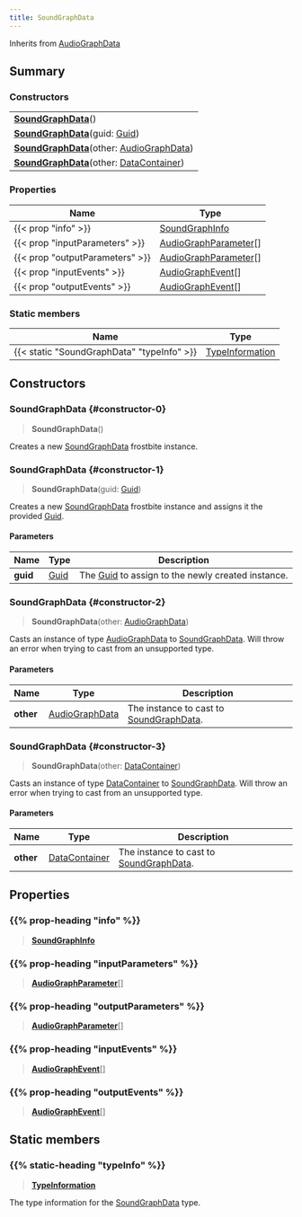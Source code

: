 ```yaml
---
title: SoundGraphData
---
```


Inherits from [AudioGraphData](/vext/ref/fb/audiographdata)

## Summary

### Constructors

|  |
| --- |
| **[SoundGraphData](#constructor-0)**() |
| **[SoundGraphData](#constructor-1)**(guid: [Guid](/vext/ref/shared/type/guid)) |
| **[SoundGraphData](#constructor-2)**(other: [AudioGraphData](/vext/ref/fb/audiographdata)) |
| **[SoundGraphData](#constructor-3)**(other: [DataContainer](/vext/ref/shared/type/datacontainer)) |

### Properties

| Name | Type |
| ---- | ---- |
| {{< prop "info" >}} | [SoundGraphInfo](/vext/ref/fb/soundgraphinfo) |
| {{< prop "inputParameters" >}} | [AudioGraphParameter](/vext/ref/fb/audiographparameter)[] |
| {{< prop "outputParameters" >}} | [AudioGraphParameter](/vext/ref/fb/audiographparameter)[] |
| {{< prop "inputEvents" >}} | [AudioGraphEvent](/vext/ref/fb/audiographevent)[] |
| {{< prop "outputEvents" >}} | [AudioGraphEvent](/vext/ref/fb/audiographevent)[] |

### Static members

| Name | Type |
| ---- | ---- |
| {{< static "SoundGraphData" "typeInfo" >}} | [TypeInformation](/vext/ref/shared/type/typeinformation) |

## Constructors

### SoundGraphData {#constructor-0}

> **SoundGraphData**()

Creates a new [SoundGraphData](/vext/ref/fb/soundgraphdata) frostbite instance.

### SoundGraphData {#constructor-1}

> **SoundGraphData**(guid: [Guid](/vext/ref/shared/type/guid))

Creates a new [SoundGraphData](/vext/ref/fb/soundgraphdata) frostbite instance and assigns it the provided [Guid](/vext/ref/shared/type/guid).

#### Parameters

| Name | Type | Description |
| ---- | ---- | ----------- |
| **guid** | [Guid](/vext/ref/shared/type/guid) | The [Guid](/vext/ref/shared/type/guid) to assign to the newly created instance. |

### SoundGraphData {#constructor-2}

> **SoundGraphData**(other: [AudioGraphData](/vext/ref/fb/audiographdata))

Casts an instance of type [AudioGraphData](/vext/ref/fb/audiographdata) to [SoundGraphData](/vext/ref/fb/soundgraphdata). Will throw an error when trying to cast from an unsupported type.

#### Parameters

| Name | Type | Description |
| ---- | ---- | ----------- |
| **other** | [AudioGraphData](/vext/ref/fb/audiographdata) | The instance to cast to [SoundGraphData](/vext/ref/fb/soundgraphdata). |

### SoundGraphData {#constructor-3}

> **SoundGraphData**(other: [DataContainer](/vext/ref/shared/type/datacontainer))

Casts an instance of type [DataContainer](/vext/ref/shared/type/datacontainer) to [SoundGraphData](/vext/ref/fb/soundgraphdata). Will throw an error when trying to cast from an unsupported type.

#### Parameters

| Name | Type | Description |
| ---- | ---- | ----------- |
| **other** | [DataContainer](/vext/ref/shared/type/datacontainer) | The instance to cast to [SoundGraphData](/vext/ref/fb/soundgraphdata). |

## Properties

### {{% prop-heading "info" %}}

> **[SoundGraphInfo](/vext/ref/fb/soundgraphinfo)**

### {{% prop-heading "inputParameters" %}}

> **[AudioGraphParameter](/vext/ref/fb/audiographparameter)**[]

### {{% prop-heading "outputParameters" %}}

> **[AudioGraphParameter](/vext/ref/fb/audiographparameter)**[]

### {{% prop-heading "inputEvents" %}}

> **[AudioGraphEvent](/vext/ref/fb/audiographevent)**[]

### {{% prop-heading "outputEvents" %}}

> **[AudioGraphEvent](/vext/ref/fb/audiographevent)**[]

## Static members

### {{% static-heading "typeInfo" %}}

> **[TypeInformation](/vext/ref/shared/type/typeinformation)**

The type information for the [SoundGraphData](/vext/ref/fb/soundgraphdata) type.


